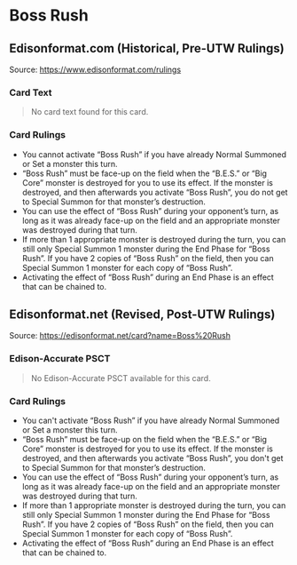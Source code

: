 # Boss Rush

## Edisonformat.com (Historical, Pre-UTW Rulings)

Source: https://www.edisonformat.com/rulings

### Card Text

> No card text found for this card.

### Card Rulings

*   You cannot activate “Boss Rush” if you have already Normal Summoned or Set a monster this turn.
*   “Boss Rush” must be face-up on the field when the “B.E.S.” or “Big Core” monster is destroyed for you to use its effect. If the monster is destroyed, and then afterwards you activate “Boss Rush”, you do not get to Special Summon for that monster’s destruction.
*   You can use the effect of “Boss Rush” during your opponent’s turn, as long as it was already face-up on the field and an appropriate monster was destroyed during that turn.
*   If more than 1 appropriate monster is destroyed during the turn, you can still only Special Summon 1 monster during the End Phase for “Boss Rush”. If you have 2 copies of “Boss Rush” on the field, then you can Special Summon 1 monster for each copy of “Boss Rush”.
*   Activating the effect of “Boss Rush” during an End Phase is an effect that can be chained to.

## Edisonformat.net (Revised, Post-UTW Rulings)

Source: https://edisonformat.net/card?name=Boss%20Rush

### Edison-Accurate PSCT

> No Edison-Accurate PSCT available for this card.

### Card Rulings

*   You can't activate “Boss Rush” if you have already Normal Summoned or Set a monster this turn.
*   “Boss Rush” must be face-up on the field when the “B.E.S.” or “Big Core” monster is destroyed for you to use its effect. If the monster is destroyed, and then afterwards you activate “Boss Rush”, you don't get to Special Summon for that monster’s destruction.
*   You can use the effect of “Boss Rush” during your opponent’s turn, as long as it was already face-up on the field and an appropriate monster was destroyed during that turn.
*   If more than 1 appropriate monster is destroyed during the turn, you can still only Special Summon 1 monster during the End Phase for “Boss Rush”. If you have 2 copies of “Boss Rush” on the field, then you can Special Summon 1 monster for each copy of “Boss Rush”.
*   Activating the effect of “Boss Rush” during an End Phase is an effect that can be chained to.
            